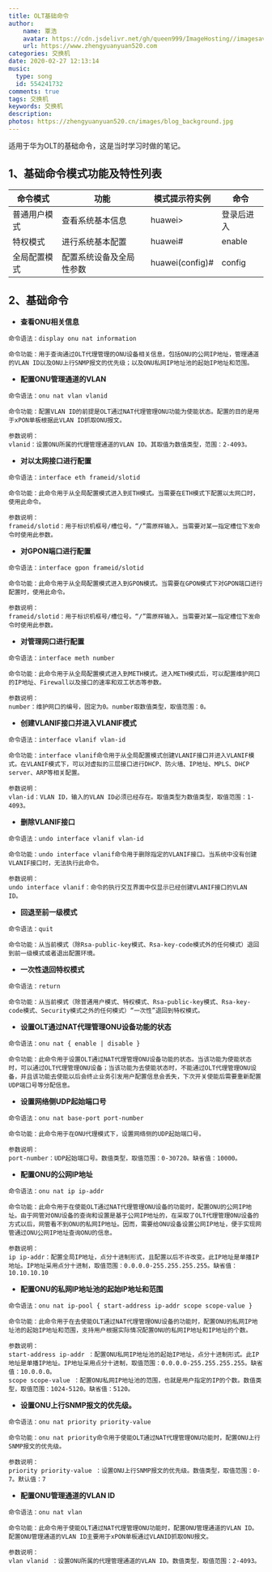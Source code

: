 ```yaml
---
title: OLT基础命令
author:
    name: 覃浩
    avatar: https://cdn.jsdelivr.net/gh/queen999/ImageHosting//imagesavatar.jpg
    url: https://www.zhengyuanyuan520.com
categories: 交换机
date: 2020-02-27 12:13:14
music:
  type: song  
  id: 554241732
comments: true
tags: 交换机
keywords: 交换机
description: 
photos: https://zhengyuanyuan520.cn/images/blog_background.jpg
---
```



适用于华为OLT的基础命令，这是当时学习时做的笔记。
<!-- more -->



## 1、基础命令模式功能及特性列表

| 命令模式     | 功能                     | 模式提示符实例  | 命令       |
| ------------ | ------------------------ | --------------- | ---------- |
| 普通用户模式 | 查看系统基本信息         | huawei>         | 登录后进入 |
| 特权模式     | 进行系统基本配置         | huawei#         | enable     |
| 全局配置模式 | 配置系统设备及全局性参数 | huawei(config)# | config     |

## 2、基础命令

- **查看ONU相关信息**

```
命令语法：display onu nat information

命令功能：用于查询通过OLT代理管理的ONU设备相关信息，包括ONU的公网IP地址，管理通道的VLAN ID以及ONU上行SNMP报文的优先级；以及ONU私网IP地址池的起始IP地址和范围。
```

- **配置ONU管理通道的VLAN**

```
命令语法：onu nat vlan vlanid

命令功能：配置VLAN ID的前提是OLT通过NAT代理管理ONU功能为使能状态。配置的目的是用于xPON单板根据此VLAN ID抓取ONU报文。

参数说明：
vlanid：设置ONU所属的代理管理通道的VLAN ID。其取值为数值类型，范围：2-4093。
```

- **对以太网接口进行配置**

```
命令语法：interface eth frameid/slotid

命令功能：此命令用于从全局配置模式进入到ETH模式。当需要在ETH模式下配置以太网口时，使用此命令。

参数说明：
frameid/slotid：用于标识机框号/槽位号。“/”需原样输入。当需要对某一指定槽位下发命令时使用此参数。
```

- **对GPON端口进行配置**

```
命令语法：interface gpon frameid/slotid

命令功能：此命令用于从全局配置模式进入到GPON模式。当需要在GPON模式下对GPON端口进行配置时，使用此命令。

参数说明：
frameid/slotid：用于标识机框号/槽位号。“/”需原样输入。当需要对某一指定槽位下发命令时使用此参数。
```

- **对管理网口进行配置**

```
命令语法：interface meth number

命令功能：此命令用于从全局配置模式进入到METH模式。进入METH模式后，可以配置维护网口的IP地址、Firewall以及接口的速率和双工状态等参数。

参数说明：
number：维护网口的编号，固定为0。number取数值类型，取值范围：0。
```

- **创建VLANIF接口并进入VLANIF模式**

```
命令语法：interface vlanif vlan-id

命令功能：interface vlanif命令用于从全局配置模式创建VLANIF接口并进入VLANIF模式。在VLANIF模式下，可以对虚拟的三层接口进行DHCP、防火墙、IP地址、MPLS、DHCP server、ARP等相关配置。

参数说明：
vlan-id：VLAN ID，输入的VLAN ID必须已经存在。取值类型为数值类型，取值范围：1-4093。
```

- **删除VLANIF接口**

```
命令语法：undo interface vlanif vlan-id

命令功能：undo interface vlanif命令用于删除指定的VLANIF接口。当系统中没有创建VLANIF接口时，无法执行此命令。

参数说明：
undo interface vlanif：命令的执行交互界面中仅显示已经创建VLANIF接口的VLAN ID。
```

- **回退至前一级模式**

```
命令语法：quit

命令功能：从当前模式（除Rsa-public-key模式、Rsa-key-code模式外的任何模式）退回到前一级模式或者退出配置环境。
```

- **一次性退回特权模式**

```
命令语法：return

命令功能：从当前模式（除普通用户模式、特权模式、Rsa-public-key模式、Rsa-key-code模式、Security模式之外的任何模式）“一次性”退回到特权模式。
```

- **设置OLT通过NAT代理管理ONU设备功能的状态**

```
命令语法：onu nat { enable | disable }

命令功能：此命令用于设置OLT通过NAT代理管理ONU设备功能的状态。当该功能为使能状态时，可以通过OLT代理管理ONU设备；当该功能为去使能状态时，不能通过OLT代理管理ONU设备，并且该功能去使能以后会终止业务引发用户配置信息会丢失，下次开关使能后需要重新配置UDP端口号等分配信息。
```

- **设置网络侧UDP起始端口号**

```
命令语法：onu nat base-port port-number

命令功能：此命令用于在ONU代理模式下，设置网络侧的UDP起始端口号。

参数说明：
port-number：UDP起始端口号。数值类型，取值范围：0-30720。缺省值：10000。
```

- **配置ONU的公网IP地址**

```
命令语法：onu nat ip ip-addr 

命令功能：此命令用于在使能OLT通过NAT代理管理ONU设备的功能时，配置ONU的公网IP地址。由于网管对ONU设备的查询和设置是基于公网IP地址的，在采取了OLT代理管理ONU设备的方式以后，网管看不到ONU的私网IP地址。因而，需要给ONU设备设置公网IP地址，便于实现网管通过ONU公网IP地址查询ONU的信息。

参数说明：
ip ip-addr：配置全局IP地址，点分十进制形式，且配置以后不许改变。此IP地址是单播IP地址。IP地址采用点分十进制，取值范围：0.0.0.0-255.255.255.255。缺省值：10.10.10.10
```

- **配置ONU的私网IP地址池的起始IP地址和范围**

```
命令语法：onu nat ip-pool { start-address ip-addr scope scope-value } 

命令功能：此命令用于在去使能OLT通过NAT代理管理ONU设备的功能时，配置ONU的私网IP地址池的起始IP地址和范围，支持用户根据实际情况配置ONU的私网IP地址和IP地址的个数。

参数说明：
start-address ip-addr ：配置ONU私网IP地址池的起始IP地址，点分十进制形式。此IP地址是单播IP地址。IP地址采用点分十进制，取值范围：0.0.0.0-255.255.255.255。缺省值：10.0.0.0。
scope scope-value ：配置ONU私网IP地址池的范围，也就是用户指定的IP的个数。数值类型，取值范围：1024-5120。缺省值：5120。

```

- **设置ONU上行SNMP报文的优先级。**

```
命令语法：onu nat priority priority-value

命令功能：onu nat priority命令用于使能OLT通过NAT代理管理ONU功能时，配置ONU上行SNMP报文的优先级。

参数说明：
priority priority-value ：设置ONU上行SNMP报文的优先级。数值类型，取值范围：0-7。默认值：7
```

- **配置ONU管理通道的VLAN  ID**

```
命令语法：onu nat vlan

命令功能：此命令用于使能OLT通过NAT代理管理ONU功能时，配置ONU管理通道的VLAN ID。配置ONU管理通道的VLAN ID主要用于xPON单板通过VLANID抓取ONU报文。

参数说明：
vlan vlanid ：设置ONU所属的代理管理通道的VLAN ID。数值类型，取值范围：2-4093。
```

